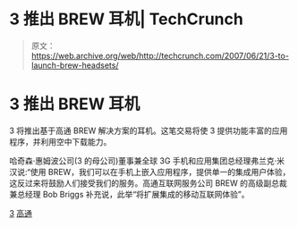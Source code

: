 # 3 推出 BREW 耳机| TechCrunch

> 原文：<https://web.archive.org/web/http://techcrunch.com/2007/06/21/3-to-launch-brew-headsets/>

# 3 推出 BREW 耳机

3 将推出基于高通 BREW 解决方案的耳机。这笔交易将使 3 提供功能丰富的应用程序，并利用空中下载能力。

哈奇森·惠姆波公司(3 的母公司)董事兼全球 3G 手机和应用集团总经理弗兰克·米汉说:“使用 BREW，我们可以在手机上嵌入应用程序，提供单一的集成用户体验，这反过来将鼓励人们接受我们的服务。高通互联网服务公司 BREW 的高级副总裁兼总经理 Bob Briggs 补充说，此举“将扩展集成的移动互联网体验”。

[3](https://web.archive.org/web/20130628191629/http://www.three.com/)
[高通](https://web.archive.org/web/20130628191629/http://www.qualcomm.com/)